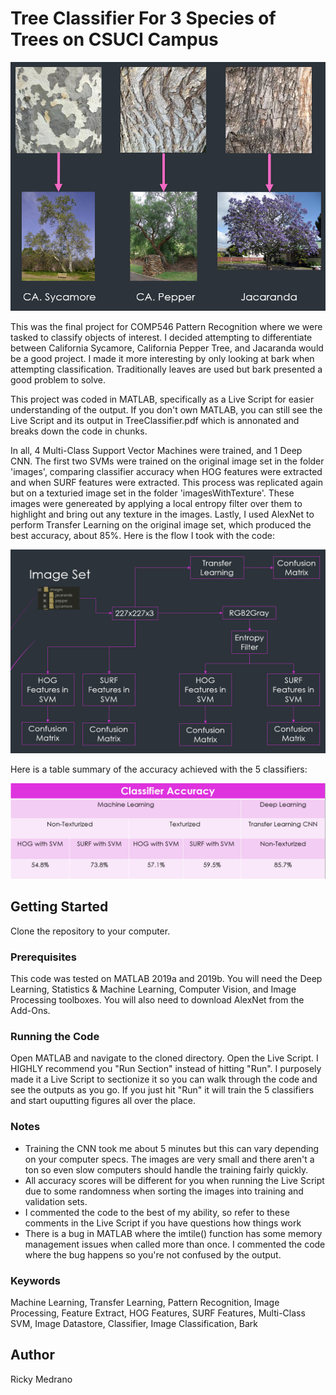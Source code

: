 # Tree Classifier For 3 Species of Trees on CSUCI Campus
<p align="center">
  <img src="./screenshots/titlePic.png" alt="Title Picture">
</p>

  This was the final project for COMP546 Pattern Recognition where we were tasked to classify objects of interest. I decided attempting to differentiate between California Sycamore, California Pepper Tree, and Jacaranda would be a good project. I made it more interesting by only looking at bark when attempting classification. Traditionally leaves are used but bark presented a good problem to solve. 

  This project was coded in MATLAB, specifically as a Live Script for easier understanding of the output. If you don't own MATLAB, you can still see the Live Script and its output in TreeClassifier.pdf which is annonated and breaks down the code in chunks.

  In all, 4 Multi-Class Support Vector Machines were trained, and 1 Deep CNN. The first two SVMs were trained on the original image set in the folder 'images', comparing classifier accuracy when HOG features were extracted and when SURF features were extracted. This process was replicated again but on a texturied image set in the folder 'imagesWithTexture'. These images were genereated by applying a local entropy filter over them to highlight and bring out any texture in the images. Lastly, I used AlexNet to perform Transfer Learning on the original image set, which produced the best accuracy, about 85%. Here is the flow I took with the code:

<p align="center">
  <img src="./screenshots/flow.png">
</p>

Here is a table summary of the accuracy achieved with the 5 classifiers:

<p align="center">
  <img src="./screenshots/table.png">
</p>

## Getting Started
Clone the repository to your computer. 

### Prerequisites
  This code was tested on MATLAB 2019a and 2019b. You will need the Deep Learning, Statistics & Machine Learning, Computer Vision, and Image Processing toolboxes. You will also need to download AlexNet from the Add-Ons.

### Running the Code
  Open MATLAB and navigate to the cloned directory. Open the Live Script. I HIGHLY recommend you "Run Section" instead of hitting "Run". I purposely made it a Live Script to sectionize it so you can walk through the code and see the outputs as you go. If you just hit "Run" it will train the 5 classifiers and start ouputting figures all over the place. 

### Notes
- Training the CNN took me about 5 minutes but this can vary depending on your computer specs. The images are very small and there aren't a ton so even slow computers should handle the training fairly quickly. 
- All accuracy scores will be different for you when running the Live Script due to some randomness when sorting the images into training and validation sets. 
- I commented the code to the best of my ability, so refer to these comments in the Live Script if you have questions how things work
- There is a bug in MATLAB where the imtile() function has some memory management issues when called more than once. I commented the code where the bug happens so you're not confused by the output. 

### Keywords
Machine Learning, Transfer Learning, Pattern Recognition, Image Processing, Feature Extract, HOG Features, SURF Features, Multi-Class SVM, Image Datastore, Classifier, Image Classification, Bark

## Author
Ricky Medrano
